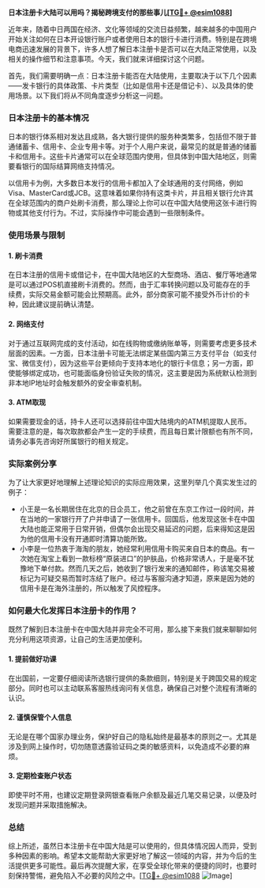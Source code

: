 **日本注册卡大陆可以用吗？揭秘跨境支付的那些事儿[[TG💪+ @esim1088](https://t.me/s/esim1088)]**

近年来，随着中日两国在经济、文化等领域的交流日益频繁，越来越多的中国用户开始关注如何在日本开设银行账户或者使用日本的银行卡进行消费。特别是在跨境电商迅速发展的背景下，许多人想了解日本注册卡是否可以在大陆正常使用，以及相关的操作细节和注意事项。今天，我们就来详细探讨这个问题。

首先，我们需要明确一点：日本注册卡能否在大陆使用，主要取决于以下几个因素——发卡银行的具体政策、卡片类型（比如是信用卡还是借记卡）、以及具体的使用场景。以下我们将从不同角度逐步分析这一问题。

### 日本注册卡的基本情况

日本的银行体系相对发达且成熟，各大银行提供的服务种类繁多，包括但不限于普通储蓄卡、信用卡、企业专用卡等。对于个人用户来说，最常见的就是普通的储蓄卡和信用卡。这些卡片通常可以在全球范围内使用，但具体到中国大陆地区，则需要看银行的国际结算网络支持情况。

以信用卡为例，大多数日本发行的信用卡都加入了全球通用的支付网络，例如Visa、MasterCard或JCB。这意味着如果你持有这类卡片，并且相关银行允许其在全球范围内的商户处刷卡消费，那么理论上你可以在中国大陆使用这张卡进行购物或其他支付行为。不过，实际操作中可能会遇到一些限制条件。

### 使用场景与限制

#### 1. 刷卡消费
在日本注册的信用卡或借记卡，在中国大陆地区的大型商场、酒店、餐厅等地通常是可以通过POS机直接刷卡消费的。然而，由于汇率转换问题以及可能存在的手续费，实际交易金额可能会比预期高。此外，部分商家可能不接受外币计价的卡种，因此建议提前确认清楚。

#### 2. 网络支付
对于通过互联网完成的支付活动，如在线购物或缴纳账单等，则需要考虑更多技术层面的因素。一方面，日本注册卡可能无法绑定某些国内第三方支付平台（如支付宝、微信支付），因为这些平台更倾向于支持本地化的银行卡信息；另一方面，即使能够绑定成功，也可能面临身份验证失败的情况，这主要是因为系统默认检测到非本地IP地址时会触发额外的安全审查机制。

#### 3. ATM取现
如果需要现金的话，持卡人还可以选择前往中国大陆境内的ATM机提取人民币。需要注意的是，每次取款都会产生一定的手续费，而且每日累计限额也有所不同，请务必事先咨询好所属银行的相关规定。

### 实际案例分享

为了让大家更好地理解上述理论知识的实际应用效果，这里列举几个真实发生过的例子：

- 小王是一名长期居住在北京的日企员工，他之前曾在东京工作过一段时间，并在当地的一家银行开了户并申请了一张信用卡。回国后，他发现这张卡在中国大陆也能正常用于日常开销，但偶尔会出现交易延迟的问题，后来得知这是因为他的信用卡没有开通即时清算功能所致。
- 小李是一位热衷于海淘的朋友，她经常利用信用卡购买来自日本的商品。有一次她在淘宝上看到一款标榜“原装进口”的护肤品，价格非常诱人，于是毫不犹豫地下单付款。然而几天之后，她收到了银行发来的通知邮件，称该笔交易被标记为可疑交易而暂时冻结了账户。经过与客服沟通才知道，原来是因为她的信用卡是在海外注册的，所以触发了风控程序。

### 如何最大化发挥日本注册卡的作用？

既然了解到日本注册卡在中国大陆并非完全不可用，那么接下来我们就来聊聊如何充分利用这项资源，让自己的生活更加便利。

#### 1. 提前做好功课
在出国前，一定要仔细阅读所选银行提供的条款细则，特别是关于跨国交易的规定部分。同时也可以主动联系客服热线询问有关信息，确保自己对整个流程有清晰的认识。

#### 2. 谨慎保管个人信息
无论是在哪个国家办理业务，保护好自己的隐私始终是最基本的原则之一。尤其是涉及到网上操作时，切勿随意透露验证码之类的敏感资料，以免造成不必要的麻烦。

#### 3. 定期检查账户状态
即使平时不用，也建议定期登录网银查看账户余额及最近几笔交易记录，以便及时发现问题并采取措施解决。

### 总结

综上所述，虽然日本注册卡在中国大陆是可以使用的，但具体情况因人而异，受到多种因素的影响。希望本文能帮助大家更好地了解这一领域的内容，并为今后的生活提供更多可能性。最后再次提醒大家，在享受全球化带来的便捷的同时，也要时刻保持警惕，避免陷入不必要的风险之中。[[TG💪+ @esim1088](https://t.me/s/esim1088) ![Image](https://i.postimg.cc/4NQfJmqS/Snipaste-2025-05-13-00-14-12.png)]